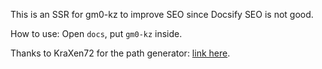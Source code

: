 This is an SSR for gm0-kz to improve SEO since Docsify SEO is not good.  

How to use: Open `docs`, put `gm0-kz` inside.  

Thanks to KraXen72 for the path generator: [link here](https://github.com/KraXen72/tech-support-wiki/blob/master/sidebar-generator.js).
